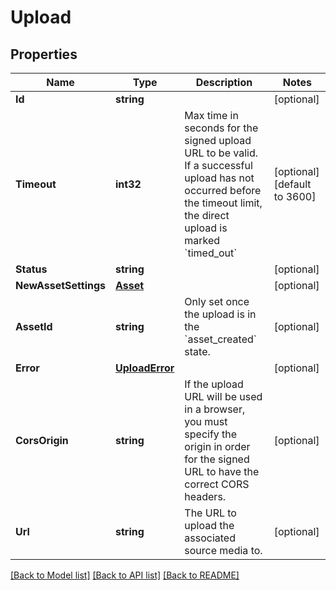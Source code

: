# Upload

## Properties
Name | Type | Description | Notes
------------ | ------------- | ------------- | -------------
**Id** | **string** |  | [optional] 
**Timeout** | **int32** | Max time in seconds for the signed upload URL to be valid. If a successful upload has not occurred before the timeout limit, the direct upload is marked &#x60;timed_out&#x60; | [optional] [default to 3600]
**Status** | **string** |  | [optional] 
**NewAssetSettings** | [**Asset**](Asset.md) |  | [optional] 
**AssetId** | **string** | Only set once the upload is in the &#x60;asset_created&#x60; state. | [optional] 
**Error** | [**UploadError**](Upload_error.md) |  | [optional] 
**CorsOrigin** | **string** | If the upload URL will be used in a browser, you must specify the origin in order for the signed URL to have the correct CORS headers. | [optional] 
**Url** | **string** | The URL to upload the associated source media to. | [optional] 

[[Back to Model list]](../README.md#documentation-for-models) [[Back to API list]](../README.md#documentation-for-api-endpoints) [[Back to README]](../README.md)


